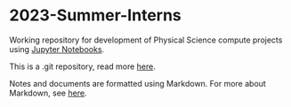# 2023-Summer-Interns
Working repository for development of Physical Science compute projects using [Jupyter Notebooks](https://jupyter.org/).

This is a .git repository, read more [here](/git.md).

Notes and documents are formatted using Markdown. For more about Markdown, see [here](/markdown.md).